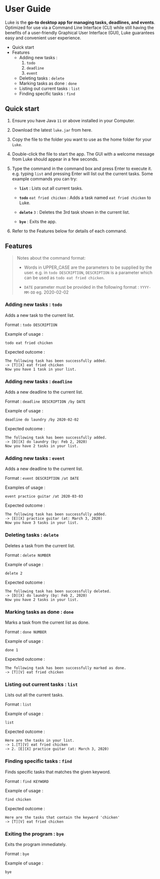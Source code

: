 # User Guide
Luke is the **go-to desktop app for managing tasks, deadlines, and events**. Optimized for use via a Command Line Interface (CLI) while still having the benefits of a user-friendly Graphical User Interface (GUI), Luke guarantees easy and convenient user experience.

* Quick start
* Features
    * Adding new tasks : 
        1. `todo`
        2. `deadline`
        3. `event`
    * Deleting tasks : `delete`
    * Marking tasks as done : `done`
    * Listing out current tasks : `list`
    * Finding specific tasks : `find`

## Quick start
1. Ensure you have Java `11` or above installed in your Computer.

2. Download the latest `luke.jar` from here.

3. Copy the file to the folder you want to use as the home folder for your `Luke`.

4. Double-click the file to start the app. The GUI with a welcome message from Luke should appear in a few seconds.

5. Type the command in the command box and press Enter to execute it. 
e.g. typing `list` and pressing Enter will list out the current tasks.
Some example commands you can try:

    * **`list`** : Lists out all current tasks.

    * **`todo`** `eat fried chicken` : Adds a task named `eat fried chicken` to Luke.

    * **`delete`** `3` : Deletes the 3rd task shown in the current list.

    * **`bye`** : Exits the app.

6. Refer to the Features below for details of each command.

## Features
> Notes about the command format:
>
> * Words in UPPER_CASE are the parameters to be supplied by the user.
>   e.g. in `todo DESCRIPTION`, `DESCRIPTION` is a parameter which can be used as `todo eat fried chicken`.
>
> * `DATE` parameter must be provided in the following format : `YYYY-MM-DD` 
>   eg. 2020-02-02

### Adding new tasks : `todo`
Adds a new task to the current list.

Format : `todo DESCRIPTION`

Example of usage :
```
todo eat fried chicken
```

Expected outcome : 
```
The following task has been successfully added.
-> [T][X] eat fried chicken
Now you have 1 task in your list.
```

### Adding new tasks : `deadline`
Adds a new deadline to the current list.

Format : `deadline DESCRIPTION /by DATE`

Example of usage :
```
deadline do laundry /by 2020-02-02
```

Expected outcome : 
```
The following task has been successfully added.
-> [D][X] do laundry (by: Feb 2, 2020)
Now you have 2 tasks in your list.
```

### Adding new tasks : `event`
Adds a new deadline to the current list.

Format : `event DESCRIPTION /at DATE`

Examples of usage :
```
event practice guitar /at 2020-03-03
```

Expected outcome : 
```
The following task has been successfully added.
-> [E][X] practice guitar (at: March 3, 2020)
Now you have 3 tasks in your list.
```

### Deleting tasks : `delete`
Deletes a task from the current list.

Format : `delete NUMBER`

Example of usage :
```
delete 2
```

Expected outcome : 
```
The following task has been successfully deleted.
-> [D][X] do laundry (by: Feb 2, 2020)
Now you have 2 tasks in your list.
```

### Marking tasks as done : `done`
Marks a task from the current list as done.

Format : `done NUMBER`

Example of usage :
```
done 1
```

Expected outcome : 
```
The following task has been successfully marked as done.
-> [T][V] eat fried chicken
```

### Listing out current tasks : `list`
Lists out all the current tasks.

Format : `list`

Example of usage :
```
list
```

Expected outcome : 
```
Here are the tasks in your list.
-> 1.[T][V] eat fried chicken
-> 2. [E][X] practice guitar (at: March 3, 2020)
```

### Finding specific tasks : `find`
Finds specific tasks that matches the given keyword.

Format : `find KEYWORD`

Example of usage :
```
find chicken
```

Expected outcome : 
```
Here are the tasks that contain the keyword 'chicken'
-> [T][V] eat fried chicken
```

### Exiting the program : `bye`
Exits the program immediately.

Format : `bye`

Example of usage :
```
bye
```